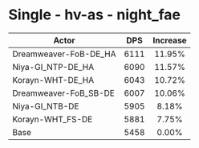 # Single - hv-as - night_fae
| Actor | DPS | Increase |
|---|:---:|:---:|
|Dreamweaver-FoB-DE_HA|6111|11.95%|
|Niya-GI_NTP-DE_HA|6090|11.57%|
|Korayn-WHT-DE_HA|6043|10.72%|
|Dreamweaver-FoB_SB-DE|6007|10.06%|
|Niya-GI_NTB-DE|5905|8.18%|
|Korayn-WHT_FS-DE|5881|7.75%|
|Base|5458|0.00%|
